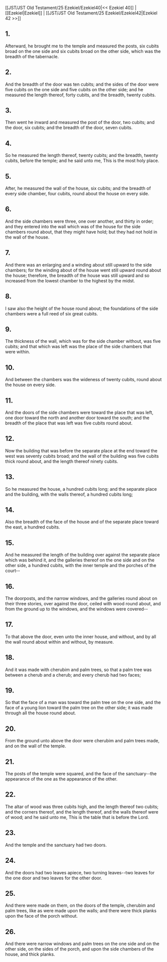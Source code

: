 [[JST/JST Old Testament/25 Ezekiel/Ezekiel40|<< Ezekiel 40]] | [[Ezekiel|Ezekiel]] | [[JST/JST Old Testament/25 Ezekiel/Ezekiel42|Ezekiel 42 >>]]
## 1.
Afterward, he brought me to the temple and measured the posts, six cubits broad on the one side and six cubits broad on the other side, which was the breadth of the tabernacle.
## 2.
And the breadth of the door was ten cubits; and the sides of the door were five cubits on the one side and five cubits on the other side; and he measured the length thereof, forty cubits, and the breadth, twenty cubits.
## 3.
Then went he inward and measured the post of the door, two cubits; and the door, six cubits; and the breadth of the door, seven cubits.
## 4.
So he measured the length thereof, twenty cubits; and the breadth, twenty cubits, before the temple; and he said unto me, This is the most holy place.
## 5.
After, he measured the wall of the house, six cubits; and the breadth of every side chamber, four cubits, round about the house on every side.
## 6.
And the side chambers were three, one over another, and thirty in order; and they entered into the wall which was of the house for the side chambers round about, that they might have hold; but they had not hold in the wall of the house.
## 7.
And there was an enlarging and a winding about still upward to the side chambers; for the winding about of the house went still upward round about the house; therefore, the breadth of the house was still upward and so increased from the lowest chamber to the highest by the midst.
## 8.
I saw also the height of the house round about; the foundations of the side chambers were a full reed of six great cubits.
## 9.
The thickness of the wall, which was for the side chamber without, was five cubits; and that which was left was the place of the side chambers that were within.
## 10.
And between the chambers was the wideness of twenty cubits, round about the house on every side.
## 11.
And the doors of the side chambers were toward the place that was left, one door toward the north and another door toward the south; and the breadth of the place that was left was five cubits round about.
## 12.
Now the building that was before the separate place at the end toward the west was seventy cubits broad; and the wall of the building was five cubits thick round about, and the length thereof ninety cubits.
## 13.
So he measured the house, a hundred cubits long; and the separate place and the building, with the walls thereof, a hundred cubits long;
## 14.
Also the breadth of the face of the house and of the separate place toward the east, a hundred cubits.
## 15.
And he measured the length of the building over against the separate place which was behind it, and the galleries thereof on the one side and on the other side, a hundred cubits, with the inner temple and the porches of the court\--
## 16.
The doorposts, and the narrow windows, and the galleries round about on their three stories, over against the door, ceiled with wood round about, and from the ground up to the windows, and the windows were covered\--
## 17.
To that above the door, even unto the inner house, and without, and by all the wall round about within and without, by measure.
## 18.
And it was made with cherubim and palm trees, so that a palm tree was between a cherub and a cherub; and every cherub had two faces;
## 19.
So that the face of a man was toward the palm tree on the one side, and the face of a young lion toward the palm tree on the other side; it was made through all the house round about.
## 20.
From the ground unto above the door were cherubim and palm trees made, and on the wall of the temple.
## 21.
The posts of the temple were squared, and the face of the sanctuary\--the appearance of the one as the appearance of the other.
## 22.
The altar of wood was three cubits high, and the length thereof two cubits; and the corners thereof, and the length thereof, and the walls thereof were of wood; and he said unto me, This is the table that is before the Lord.
## 23.
And the temple and the sanctuary had two doors.
## 24.
And the doors had two leaves apiece, two turning leaves\--two leaves for the one door and two leaves for the other door.
## 25.
And there were made on them, on the doors of the temple, cherubim and palm trees, like as were made upon the walls; and there were thick planks upon the face of the porch without.
## 26.
And there were narrow windows and palm trees on the one side and on the other side, on the sides of the porch, and upon the side chambers of the house, and thick planks.

